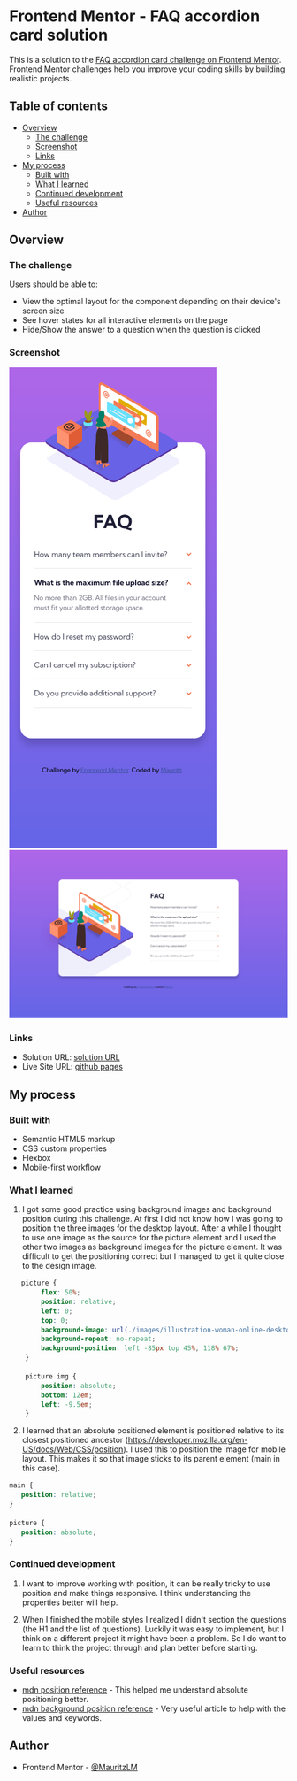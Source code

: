 # Frontend Mentor - FAQ accordion card solution

This is a solution to the [FAQ accordion card challenge on Frontend Mentor](https://www.frontendmentor.io/challenges/faq-accordion-card-XlyjD0Oam). Frontend Mentor challenges help you improve your coding skills by building realistic projects. 

## Table of contents

- [Overview](#overview)
  - [The challenge](#the-challenge)
  - [Screenshot](#screenshot)
  - [Links](#links)
- [My process](#my-process)
  - [Built with](#built-with)
  - [What I learned](#what-i-learned)
  - [Continued development](#continued-development)
  - [Useful resources](#useful-resources)
- [Author](#author)

## Overview

### The challenge

Users should be able to:

- View the optimal layout for the component depending on their device's screen size
- See hover states for all interactive elements on the page
- Hide/Show the answer to a question when the question is clicked

### Screenshot

![mobile](./images/screenshot-mobile.png)
![desktop](./images/screenshot-desktop.png)

### Links

- Solution URL: [solution URL](https://www.frontendmentor.io/solutions/faq-accordion-card-using-html-css-and-javascript-FRY8tj4eYF)
- Live Site URL: [github pages](https://mauritzlm.github.io/faq-accordion-card/)

## My process

### Built with

- Semantic HTML5 markup
- CSS custom properties
- Flexbox
- Mobile-first workflow

### What I learned

1. I got some good practice using background images and background position during this challenge. At first I did not know how I was going to position the three images for the desktop layout. After a while I thought to use one image as the source for the picture element and I used the other two images as background images for the picture element. It was difficult to get the positioning correct but I managed to get it quite close to the design image.

```css
   picture {
        flex: 50%;
        position: relative;
        left: 0;
        top: 0;
        background-image: url(./images/illustration-woman-online-desktop.svg), url(./images/bg-pattern-desktop.svg);
        background-repeat: no-repeat;
        background-position: left -85px top 45%, 118% 67%;    
    }

    picture img {
        position: absolute;
        bottom: 12em;
        left: -9.5em;
    }
```

2. I learned that an absolute positioned element is positioned relative to its closest positioned ancestor (https://developer.mozilla.org/en-US/docs/Web/CSS/position).
I used this to position the image for mobile layout. This makes it so that image sticks to its parent element (main in this case).

```css
main {
   position: relative;
}

picture {
   position: absolute;
}
```

### Continued development

1. I want to improve working with position, it can be really tricky to use position and make things responsive. I think understanding the properties better will help.

2. When I finished the mobile styles I realized I didn't section the questions (the H1 and the list of questions). Luckily it was easy to implement, but I think on a different project it might have been a problem. So I do want to learn to think the project through and plan better before starting. 

### Useful resources

- [mdn position reference](https://developer.mozilla.org/en-US/docs/Web/CSS/position) - This helped me understand absolute positioning better.
- [mdn background position reference](https://developer.mozilla.org/en-US/docs/Web/CSS/background-position) - Very useful article to help with the values and keywords.

## Author

- Frontend Mentor - [@MauritzLM](https://www.frontendmentor.io/profile/MauritzLM)

